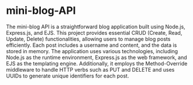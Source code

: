 # mini-blog-API
The mini-blog API is a straightforward blog application built using Node.js, Express.js, and EJS. This project provides essential CRUD (Create, Read, Update, Delete) functionalities, allowing users to manage blog posts efficiently. Each post includes a username and content, and the data is stored in memory. The application uses various technologies, including Node.js as the runtime environment, Express.js as the web framework, and EJS as the templating engine. Additionally, it employs the Method-Override middleware to handle HTTP verbs such as PUT and DELETE and uses UUIDs to generate unique identifiers for each post.
